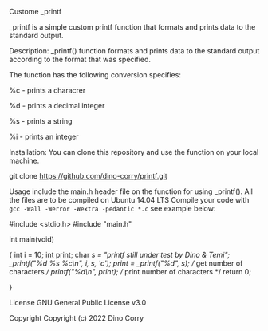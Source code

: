 Custome _printf

_printf is a simple custom printf function that formats and prints data to the standard output.

Description:
_printf() function formats and prints data to the standard output according to the format that was specified.



The function has the following conversion specifies:

%c - prints a characrer

%d - prints a decimal integer

%s - prints a string

%i - prints an integer



Installation:
You can clone this repository and use the function on your local machine.

git clone https://github.com/dino-corry/printf.git


Usage
include the main.h header file on the function for using _printf().
All the files are to be compiled on Ubuntu 14.04 LTS
Compile your code with `gcc -Wall -Werror -Wextra -pedantic *.c`
see example below:


#include <stdio.h>
#include "main.h"


int main(void)

{
    int i = 10;
    int print;
    char *s = "printf still under test by Dino & Temi";
    _printf("%d %s %c\n", i, s, 'c');
     print =  _printf("%d", s); /* get number of characters */
     printf("%d\n", print); /* print number of characters */
    return 0;
    
}


License
GNU General Public License v3.0


Copyright
Copyright (c) 2022 Dino Corry
